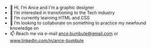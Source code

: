 - 👋 Hi, I’m Ance and I'm a graphic designer
- 👀 I’m interested in transitioning to the Tech industry
- 🌱 I’m currently learning HTML and CSS 
- 💞️ I’m looking to collaborate on something to practice my newfound knowledge on
- 📫 Reach me via e-mail ance.bumbule@gmail.com or www.linkedin.com/in/ance-bumbule

<!---
AnceB/AnceB is a ✨ special ✨ repository because its `README.md` (this file) appears on your GitHub profile.
You can click the Preview link to take a look at your changes.
--->
